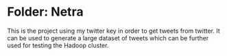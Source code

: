 # Folder: Netra
This is the project using my twitter key in order to get tweets from twitter. It can be used to generate a large dataset of tweets which can be further used for testing the Hadoop cluster.